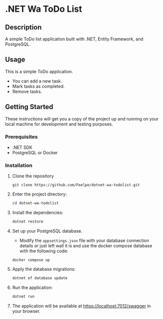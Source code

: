 # .NET Wa ToDo List

## Description

A simple ToDo list application built with .NET, Entity Framework, and PostgreSQL.

## Usage

This is a simple ToDo application.

- You can add a new task.
- Mark tasks as completed.
- Remove tasks.

## Getting Started

These instructions will get you a copy of the project up and running on your local machine for development and testing purposes.

### Prerequisites

- .NET SDK
- PostgreSQL or Docker

### Installation

1. Clone the repository

   ```git
   git clone https://github.com/Feelpe/dotnet-wa-todolist.git
   ```

2. Enter the project directory:

   ```powershell
   cd dotnet-wa-todolist
   ```

3. Install the dependencies:

   ```powershell
   dotnet restore
   ```

4. Set up your PostgreSQL database.

   - Modify the `appsettings.json` file with your database connection details or just left wall it is and use the docker compose database with the following code:

   ```docker
   docker compose up
   ```

5. Apply the database migrations:

   ```powershell
   dotnet ef database update
   ```

6. Run the application:

   ```powershell
   dotnet run
   ```

7. The application will be available at [https://localhost:7012/swagger](https://localhost:7012/swagger) in your browser.
